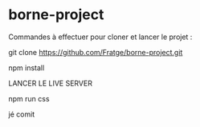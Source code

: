 # borne-project

Commandes à effectuer pour cloner et lancer le projet : 


git clone https://github.com/Fratge/borne-project.git

npm install

LANCER LE LIVE SERVER

npm run css

jé comit